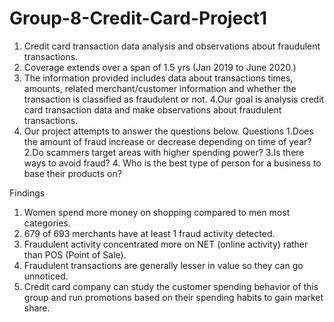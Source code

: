# Group-8-Credit-Card-Project1
1. Credit card transaction data analysis and observations about fraudulent transactions. 
2. Coverage extends over a span of 1.5 yrs (Jan 2019 to June 2020.)
3. The information provided includes data about transactions times, amounts, related merchant/customer information and whether the transaction is classified as fraudulent or not.
4.Our goal is analysis credit card transaction data and make observations about fraudulent transactions.
5. Our project attempts to answer the questions below.
   Questions
      1.Does the amount of fraud increase or decrease depending on time of year?
      2.Do scammers target areas with higher spending power?
      3.Is there ways to avoid fraud?
      4. Who is the best type of person for a business to base their products on?

Findings
1. Women spend more money on shopping compared to men most categories.
2. 679 of 693 merchants have at least 1 fraud activity detected.
3. Fraudulent activity concentrated more on NET (online activity) rather than POS (Point of Sale).
4. Fraudulent transactions are generally lesser in value so they can go unnoticed.
5. Credit card company can study the customer spending behavior of this group and run promotions based on their spending habits to gain market share.

